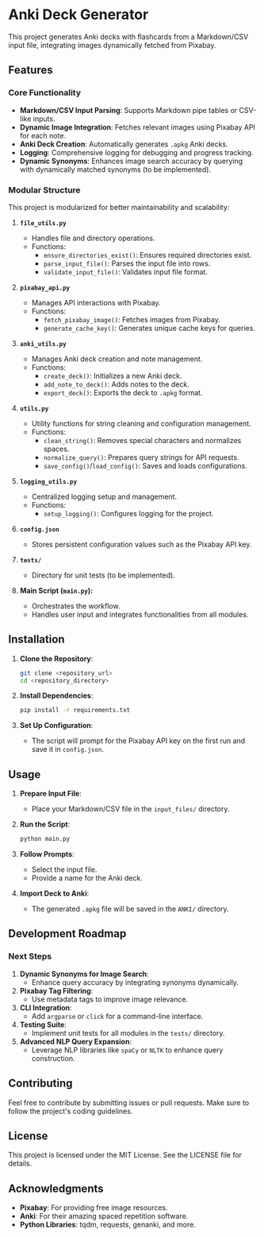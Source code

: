 # Anki Deck Generator

This project generates Anki decks with flashcards from a Markdown/CSV input file, integrating images dynamically fetched from Pixabay.

## Features

### Core Functionality
- **Markdown/CSV Input Parsing**: Supports Markdown pipe tables or CSV-like inputs.
- **Dynamic Image Integration**: Fetches relevant images using Pixabay API for each note.
- **Anki Deck Creation**: Automatically generates `.apkg` Anki decks.
- **Logging**: Comprehensive logging for debugging and progress tracking.
- **Dynamic Synonyms**: Enhances image search accuracy by querying with dynamically matched synonyms (to be implemented).

### Modular Structure
This project is modularized for better maintainability and scalability:

1. **`file_utils.py`**
   - Handles file and directory operations.
   - Functions:
     - `ensure_directories_exist()`: Ensures required directories exist.
     - `parse_input_file()`: Parses the input file into rows.
     - `validate_input_file()`: Validates input file format.

2. **`pixabay_api.py`**
   - Manages API interactions with Pixabay.
   - Functions:
     - `fetch_pixabay_image()`: Fetches images from Pixabay.
     - `generate_cache_key()`: Generates unique cache keys for queries.

3. **`anki_utils.py`**
   - Manages Anki deck creation and note management.
   - Functions:
     - `create_deck()`: Initializes a new Anki deck.
     - `add_note_to_deck()`: Adds notes to the deck.
     - `export_deck()`: Exports the deck to `.apkg` format.

4. **`utils.py`**
   - Utility functions for string cleaning and configuration management.
   - Functions:
     - `clean_string()`: Removes special characters and normalizes spaces.
     - `normalize_query()`: Prepares query strings for API requests.
     - `save_config()`/`load_config()`: Saves and loads configurations.

5. **`logging_utils.py`**
   - Centralized logging setup and management.
   - Functions:
     - `setup_logging()`: Configures logging for the project.

6. **`config.json`**
   - Stores persistent configuration values such as the Pixabay API key.

7. **`tests/`**
   - Directory for unit tests (to be implemented).

8. **Main Script (`main.py`):**
   - Orchestrates the workflow.
   - Handles user input and integrates functionalities from all modules.

## Installation

1. **Clone the Repository**:
   ```bash
   git clone <repository_url>
   cd <repository_directory>
   ```

2. **Install Dependencies**:
   ```bash
   pip install -r requirements.txt
   ```

3. **Set Up Configuration**:
   - The script will prompt for the Pixabay API key on the first run and save it in `config.json`.

## Usage

1. **Prepare Input File**:
   - Place your Markdown/CSV file in the `input_files/` directory.

2. **Run the Script**:
   ```bash
   python main.py
   ```

3. **Follow Prompts**:
   - Select the input file.
   - Provide a name for the Anki deck.

4. **Import Deck to Anki**:
   - The generated `.apkg` file will be saved in the `ANKI/` directory.

## Development Roadmap

### Next Steps
1. **Dynamic Synonyms for Image Search**:
   - Enhance query accuracy by integrating synonyms dynamically.
2. **Pixabay Tag Filtering**:
   - Use metadata tags to improve image relevance.
3. **CLI Integration**:
   - Add `argparse` or `click` for a command-line interface.
4. **Testing Suite**:
   - Implement unit tests for all modules in the `tests/` directory.
5. **Advanced NLP Query Expansion**:
   - Leverage NLP libraries like `spaCy` or `NLTK` to enhance query construction.

## Contributing

Feel free to contribute by submitting issues or pull requests. Make sure to follow the project's coding guidelines.

## License

This project is licensed under the MIT License. See the LICENSE file for details.

## Acknowledgments

- **Pixabay**: For providing free image resources.
- **Anki**: For their amazing spaced repetition software.
- **Python Libraries**: tqdm, requests, genanki, and more.
